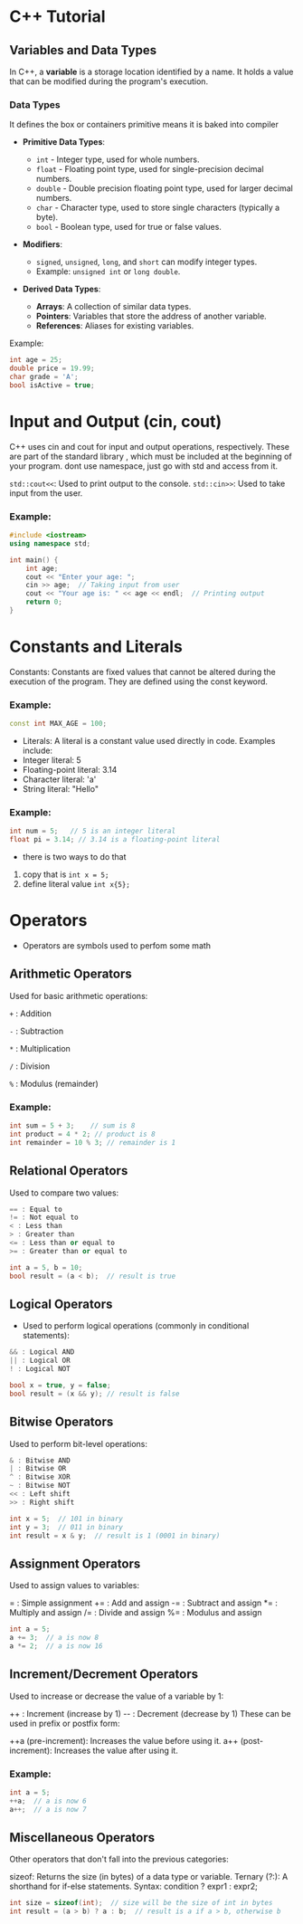 # C++ Tutorial

## Variables and Data Types

In C++, a **variable** is a storage location identified by a name. It holds a value that can be modified during the program's execution. 

### Data Types

It defines the box or containers 
primitive means it is baked into compiler

- **Primitive Data Types**:
  - `int` - Integer type, used for whole numbers.
  - `float` - Floating point type, used for single-precision decimal numbers.
  - `double` - Double precision floating point type, used for larger decimal numbers.
  - `char` - Character type, used to store single characters (typically a byte).
  - `bool` - Boolean type, used for true or false values.
  
- **Modifiers**:
  - `signed`, `unsigned`, `long`, and `short` can modify integer types.
  - Example: `unsigned int` or `long double`.

- **Derived Data Types**:
  - **Arrays**: A collection of similar data types.
  - **Pointers**: Variables that store the address of another variable.
  - **References**: Aliases for existing variables.

Example:
```cpp
int age = 25;
double price = 19.99;
char grade = 'A';
bool isActive = true;
```

# Input and Output (cin, cout)
C++ uses cin and cout for input and output operations, respectively. These are part of the standard library <iostream>, which must be included at the beginning of your program.
dont use namespace,  just go with std and access from it.

`std::cout<<`: Used to print output to the console.
`std::cin>>`: Used to take input from the user.
### Example:
```cpp
#include <iostream>
using namespace std;

int main() {
    int age;
    cout << "Enter your age: ";
    cin >> age;  // Taking input from user
    cout << "Your age is: " << age << endl;  // Printing output
    return 0;
}
```

# Constants and Literals
Constants: Constants are fixed values that cannot be altered during the execution of the program. They are defined using the const keyword.
### Example:
```cpp
const int MAX_AGE = 100;
```
- Literals: A literal is a constant value used directly in code. Examples include:
- Integer literal: 5
- Floating-point literal: 3.14
- Character literal: 'a'
- String literal: "Hello"

### Example:

```cpp
int num = 5;   // 5 is an integer literal
float pi = 3.14; // 3.14 is a floating-point literal
```
- there is two ways to do  that
1. copy that is `int x = 5;`
2. define literal value `int x{5};`

# Operators
- Operators are symbols used to perfom some math

## Arithmetic Operators
Used for basic arithmetic operations:

`+` : Addition

`-` : Subtraction

`*` : Multiplication

`/` : Division

`%` : Modulus (remainder)

### Example:

```cpp
int sum = 5 + 3;    // sum is 8
int product = 4 * 2; // product is 8
int remainder = 10 % 3; // remainder is 1
```

## Relational Operators
Used to compare two values:
```cpp
== : Equal to
!= : Not equal to
< : Less than
> : Greater than
<= : Less than or equal to
>= : Greater than or equal to

```
```cpp
int a = 5, b = 10;
bool result = (a < b);  // result is true
```
## Logical Operators
- Used to perform logical operations (commonly in conditional statements):
```cpp
&& : Logical AND
|| : Logical OR
! : Logical NOT
```
```cpp
bool x = true, y = false;
bool result = (x && y); // result is false
```

## Bitwise Operators
Used to perform bit-level operations:
```cpp
& : Bitwise AND
| : Bitwise OR
^ : Bitwise XOR
~ : Bitwise NOT
<< : Left shift
>> : Right shift
```

```cpp
int x = 5;  // 101 in binary
int y = 3;  // 011 in binary
int result = x & y;  // result is 1 (0001 in binary)
```

## Assignment Operators
Used to assign values to variables:

= : Simple assignment
+= : Add and assign
-= : Subtract and assign
*= : Multiply and assign
/= : Divide and assign
%= : Modulus and assign

```cpp
int a = 5;
a += 3;  // a is now 8
a *= 2;  // a is now 16
```
## Increment/Decrement Operators
Used to increase or decrease the value of a variable by 1:

++ : Increment (increase by 1)
-- : Decrement (decrease by 1)
These can be used in prefix or postfix form:

++a (pre-increment): Increases the value before using it.
a++ (post-increment): Increases the value after using it.
### Example:
```cpp
int a = 5;
++a;  // a is now 6
a++;  // a is now 7
```

## Miscellaneous Operators
Other operators that don't fall into the previous categories:

sizeof: Returns the size (in bytes) of a data type or variable.
Ternary (?:): A shorthand for if-else statements. Syntax: condition ? expr1 : expr2;
```cpp
int size = sizeof(int);  // size will be the size of int in bytes
int result = (a > b) ? a : b;  // result is a if a > b, otherwise b
```